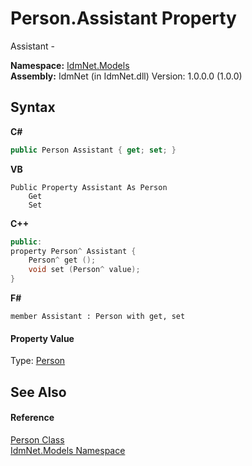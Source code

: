 # Person.Assistant Property 
 

Assistant -

**Namespace:**&nbsp;<a href="N_IdmNet_Models">IdmNet.Models</a><br />**Assembly:**&nbsp;IdmNet (in IdmNet.dll) Version: 1.0.0.0 (1.0.0)

## Syntax

**C#**<br />
``` C#
public Person Assistant { get; set; }
```

**VB**<br />
``` VB
Public Property Assistant As Person
	Get
	Set
```

**C++**<br />
``` C++
public:
property Person^ Assistant {
	Person^ get ();
	void set (Person^ value);
}
```

**F#**<br />
``` F#
member Assistant : Person with get, set

```


#### Property Value
Type: <a href="T_IdmNet_Models_Person">Person</a>

## See Also


#### Reference
<a href="T_IdmNet_Models_Person">Person Class</a><br /><a href="N_IdmNet_Models">IdmNet.Models Namespace</a><br />